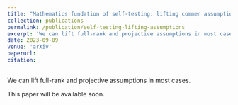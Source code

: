 ```yaml
---
title: "Mathematics fundation of self-testing: lifting commen assumptions"
collection: publications
permalink: /publication/self-testing-lifting-assumptions
excerpt: 'We can lift full-rank and projective assumptions in most cases.'
date: 2023-09-09
venue: 'arXiv'
paperurl:
citation:
---
```

We can lift full-rank and projective assumptions in most cases.

This paper will be available soon.